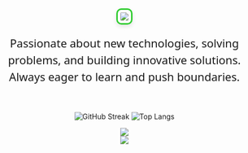 <p align="center" style="margin: 0; padding: 0;">
  <img src="https://readme-typing-svg.herokuapp.com/?font=Courier+Prime&size=35&center=true&vCenter=true&width=900&height=60&duration=3000&lines=Control+State+Management;MVVM+Architecture;Python+%28Flask,+Django,+FastAPI%29;Databases+%28SQL+%26+NoSQL%29;Git+%26+Version+Control;Multiplatform+Development;UI%2FUX+Design;Linux+%26+Development+Tools;Animations+%26+Testing+%28Flutter%29;AI+Integration&color=32CD32" style="border: 3px solid #32CD32; border-radius: 10px; padding: 5px; box-shadow: 0 4px 8px rgba(0, 0, 0, 0.1);" />
</h1>


<p align="center" style="font-size: 22px; color: currentColor; font-family: 'Segoe UI', Tahoma, Geneva, Verdana, sans-serif; line-height: 1.5; margin-top: 20px; max-width: 600px; margin-left: auto; margin-right: auto;">
  Passionate about new technologies, solving problems, and building innovative solutions. Always eager to learn and push boundaries.<br>
</p>


<br/>
<p align="center">
  <img src="https://github-readme-streak-stats.herokuapp.com/?user=LukeDevNation&theme=radical&hide_border=true&background=00000000&ring=28A745&fire=28A745&currStreakNum=FFFFFF&currStreakLabel=28A745" alt="GitHub Streak">
  <img src="https://github-readme-stats.vercel.app/api/top-langs/?username=LukeDevNation&theme=radical&bg_color=00000000&title_color=FFFFFF&text_color=FFFFFF&icon_color=28A745&hide_border=true&langs_count=15&layout=compact&card_width=335" alt="Top Langs">
</p>


<div align="center">
    <img src="https://skillicons.dev/icons?i=flutter,dart,python,flask,django,fastapi,sqlite,qt,git,github,gitlab" />
    <br> <!-- Espaciado más corto entre las imágenes -->
    <img src="https://skillicons.dev/icons?i=vscode,androidstudio,linux,firebase,apple,linkedin,ai,arduino,powershell,cpp" />
</div>

